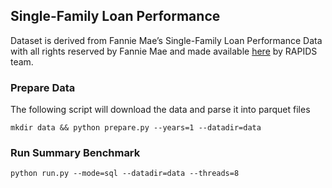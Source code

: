 ## Single-Family Loan Performance
Dataset is derived from Fannie Mae’s Single-Family Loan Performance Data with all rights reserved by Fannie Mae and made available [here](https://docs.rapids.ai/datasets/mortgage-data) by RAPIDS team. 

### Prepare Data
The following script will download the data and parse it into parquet files

```
mkdir data && python prepare.py --years=1 --datadir=data
```
### Run Summary Benchmark

```
python run.py --mode=sql --datadir=data --threads=8
```

